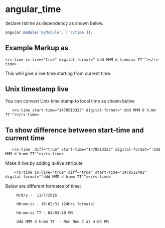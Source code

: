 # angular_time

declare rstime as dependency as shown below.

```javascript
angular.module('myModule', ['rstime']);
```

## Example Markup as 


    <rs-time is-live="true" digital-format="'ddd MMM d h:mm:ss TT'"></rs-time>
    
    
This whil give a live time starting from current time.


## Unix timestamp live

You can convert Unix time stamp to local time as shown below

       <rs-time start-time="1478513323" digital-format="'ddd MMM d h:mm TT'"></rs-time>

## To show difference between start-time and current time

       <rs-time  diff="true" start-time="1478513323" digital-format="'ddd MMM d h:mm TT'"></rs-time>

Make it live by adding is-live attribute

        <rs-time is-live="true" diff="true" start-time="1478512492" digital-format="'ddd MMM d h:mm TT'"></rs-time>


Below are different formates of time:

         M/d/y -  11/7/2016
         
         HH:mm:ss - 16:02:31 (24hrs formate)
         
         hh:mm:ss TT - 04:03:10 PM
         
         ddd MMM d h:mm TT  - Mon Nov 7 at 4:04 PM
         
